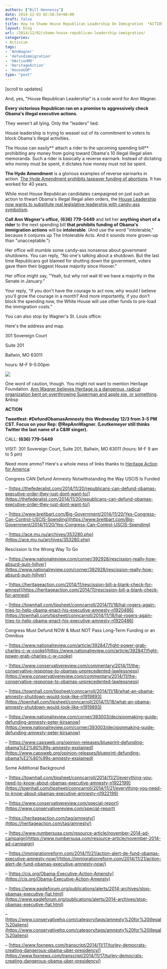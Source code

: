 ```yaml
---
authors: ["Bill Hennessy"]
date: 2014-12-03 02:58:54+00:00
draft: false
title: How to Shame House Republican Leadership On Immigration  *ACTION*
layout: blog
url: /2014/12/02/shame-house-republican-leadership-immigration/
categories:
- Activism
tags:
- 'AnnWagner'
- 'defundimmigration'
- 'HActionMO'
- 'HeritageAction'
- 'HouseGOP'
type: "post"
---
```


[scroll to updates]

And, yes, "House Republican Leadership" is a code word for Ann Wagner.

**Every victorious Republican ran on a promise to aggressively check Obama's illegal executive actions**.

They weren't all lying. Only the "leaders" lied.

House leadership is trying to weasel out of its commitment to voters to block Obama's illegal activities.

The House can easily** attach a rider to the upcoming spending bill** prohibiting any money from going toward Obama's 10 illegal illegal alien memoranda. Such a rider is basically a reverse earmark. Instead of dictating who money must be spent, it dictates how money must not be spent.

**The Hyde Amendment** is a glorious examples of reverse earmarks in action. [The Hyde Amendment prohibits taxpayer funding of abortions](https://en.wikipedia.org/wiki/Hyde_Amendment). It has worked for 40 years.

While most House Republican candidates campaigned on just such an action to thwart Obama's illegal illegal alien orders, the [House Leadership now wants to substitute real legislative leadership with candy-ass symbolism](https://www.nationalreview.com/corner/393815/sessions-house-gop-verge-breaking-2014-campaign-promises-joel-gehrke).

**Call Ann Wagner's office,** **(636) 779-5449** and tell her **anything short of a rider** to the next spending bill **that prohibits funding of Obama's immigration actions** will be **intolerable**. (And use the word "intolerable," because it conjures up The Intolerable Acts. And it sounds more grown-up than "unacceptable.")

Her office will mumble some candy-ass nonsense about government shutdowns. You can reply, "No one's talking about a shutdown. But the last time Republicans got blamed for shutting down the government, voters gave them their biggest House majority since Hoover."

Her office might say, "Yeah, but why not wait til we have a majority in the Senate in January."

Your reply, "If you don't have the courage to act now, why would I believe you'll grow the courage in a month? And more importantly, if you don't block the spending now, the White House will use other funds to pre-load the immigration costs."

You can also stop by Wagner's St. Louis office:

Here's the address and map.



























301 Sovereign Court




Suite 201







Ballwin, MO 63011

































hours: M-F 9-5:00pm

![](https://maps.googleapis.com/maps/api/staticmap?center=301%20Sovereign%20Court%2C%20Suite%20201%2C%20Ballwin%2C%20MO%2063011%2C%20United%20States&zoom=14&size=200x200&maptype=roadmap&sensor=false&markers=color%3Agreen%7C301%20Sovereign%20Court%2C%20Suite%20201%2C%20Ballwin%2C%20MO%2063011%2C%20United%20States)


One word of caution, though. You might not want to mention Heritage Foundation. [Ann Wagner believes Heritage is a dangerous, radical organization bent on overthrowing Superman and apple pie, or something](https://hennessysview.com/2014/09/24/ann-wagner-wrong-attack-heritage-action/).
&nbsp

****ACTION****

**Tweetfest: #DefundObamasAmnesty this Wednesday 12/3 from 3-5 PM CST. Focus on your Rep: @RepAnnWagner. (Leutkemeyer still thinks Twitter the last name of a C&W singer).**

CALL: **(636) 779-5449**

VISIT: 301 Sovereign Court, Suite 201, Ballwin, MO 63011 (hours: M-F 9 am to 5 pm)

Need more ammo? Here's a whole mess of links thanks to [Heritage Action for America](https://heritageaction.com):


Congress CAN Defund Amnesty Notwithstanding the Way USCIS Is Funded




– [https://thefederalist.com/2014/11/20/republicans-can-defund-obamas-executive-order-they-just-dont-want-to/](https://thefederalist.com/2014/11/20/republicans-can-defund-obamas-executive-order-they-just-dont-want-to/)




– [https://www.breitbart.com/Big-Government/2014/11/20/Yes-Congress-Can-Control-USCIS-Spending](https://www.breitbart.com/Big-Government/2014/11/20/Yes-Congress-Can-Control-USCIS-Spending)




– [https://ace.mu.nu/archives/353280.php](https://ace.mu.nu/archives/353280.php)







Rescission Is the Wrong Way To Go




– [https://www.nationalreview.com/corner/392928/rescission-really-how-absurd-quin-hillyer](https://www.nationalreview.com/corner/392928/rescission-really-how-absurd-quin-hillyer)




– [https://heritageaction.com/2014/11/rescission-bill-a-blank-check-for-amnest](https://heritageaction.com/2014/11/rescission-bill-a-blank-check-for-amnest)




– [https://townhall.com/tipsheet/conncarroll/2014/11/18/hal-rogers-again-tries-to-help-obama-enact-his-executive-amnesty-n1920486](https://townhall.com/tipsheet/conncarroll/2014/11/18/hal-rogers-again-tries-to-help-obama-enact-his-executive-amnesty-n1920486)







Congress Must Defund NOW & Must NOT Pass Long-Term Funding or an Omnibus




– [https://www.nationalreview.com/article/392847/fight-power-grab-charles-c-w-cooke](https://www.nationalreview.com/article/392847/fight-power-grab-charles-c-w-cooke)




– [https://www.conservativereview.com/commentary/2014/11/the-conservative-response-to-obamas-unprecedented-lawlessness](https://www.conservativereview.com/commentary/2014/11/the-conservative-response-to-obamas-unprecedented-lawlessness)




– [https://townhall.com/tipsheet/conncarroll/2014/11/18/what-an-obama-amnesty-shutdown-would-look-like-n1919893](https://townhall.com/tipsheet/conncarroll/2014/11/18/what-an-obama-amnesty-shutdown-would-look-like-n1919893)




– [https://www.nationalreview.com/corner/393003/decisionmaking-guide-defunding-amnesty-peter-kirsanow](https://www.nationalreview.com/corner/393003/decisionmaking-guide-defunding-amnesty-peter-kirsanow)




– [https://www.capsweb.org/opinion-releases/blueprint-defunding-obama%E2%80%99s-amnesty-explained](https://www.capsweb.org/opinion-releases/blueprint-defunding-obama%E2%80%99s-amnesty-explained)







Some Additional Background




– [https://townhall.com/tipsheet/conncarroll/2014/11/21/everything-you-need-to-know-about-obamas-executive-amnesty-n1922199](https://townhall.com/tipsheet/conncarroll/2014/11/21/everything-you-need-to-know-about-obamas-executive-amnesty-n1922199)




– [https://www.conservativereview.com/special-report](https://www.conservativereview.com/special-report)




– [https://heritageaction.com/tag/amnesty/](https://heritageaction.com/tag/amnesty/)




– [https://www.numbersusa.com/resource-article/november-2014-ad-campaign](https://www.numbersusa.com/resource-article/november-2014-ad-campaign)




– [https://immigrationreform.com/2014/11/21/action-alert-de-fund-obamas-executive-amnesty-now/](https://immigrationreform.com/2014/11/21/action-alert-de-fund-obamas-executive-amnesty-now/)




– [https://cis.org/Obama-Executive-Action-Amensty](https://cis.org/Obama-Executive-Action-Amensty)




– [https://www.eagleforum.org/publications/alerts/2014-archives/stop-obamas-executive-fiat.html](https://www.eagleforum.org/publications/alerts/2014-archives/stop-obamas-executive-fiat.html)




– [https://www.conservativehq.com/category/tags/amnesty%20for%20illegal%20aliens](https://www.conservativehq.com/category/tags/amnesty%20for%20illegal%20aliens)




– [https://www.foxnews.com/transcript/2014/11/17/turley-democrats-creating-dangerous-obama-uber-presidency/](https://www.foxnews.com/transcript/2014/11/17/turley-democrats-creating-dangerous-obama-uber-presidency/)





















